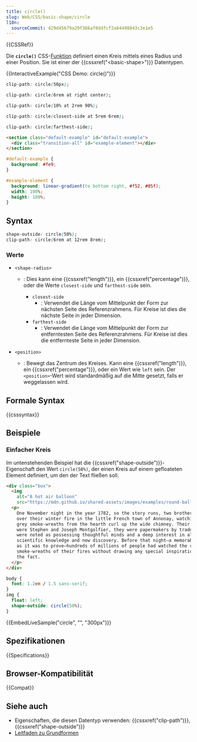 ```yaml
---
title: circle()
slug: Web/CSS/basic-shape/circle
l10n:
  sourceCommit: 429d45679a29f386af0ddfcf2a64498843c3e1e5
---
```


{{CSSRef}}

Die **`circle()`** CSS-[Funktion](/de/docs/Web/CSS/CSS_Values_and_Units/CSS_Value_Functions) definiert einen Kreis mittels eines Radius und einer Position. Sie ist einer der {{cssxref("&lt;basic-shape&gt;")}} Datentypen.

{{InteractiveExample("CSS Demo: circle()")}}

```css interactive-example-choice
clip-path: circle(50px);
```

```css interactive-example-choice
clip-path: circle(6rem at right center);
```

```css interactive-example-choice
clip-path: circle(10% at 2rem 90%);
```

```css interactive-example-choice
clip-path: circle(closest-side at 5rem 6rem);
```

```css interactive-example-choice
clip-path: circle(farthest-side);
```

```html interactive-example
<section class="default-example" id="default-example">
  <div class="transition-all" id="example-element"></div>
</section>
```

```css interactive-example
#default-example {
  background: #fe9;
}

#example-element {
  background: linear-gradient(to bottom right, #f52, #05f);
  width: 100%;
  height: 100%;
}
```

## Syntax

```css
shape-outside: circle(50%);
clip-path: circle(6rem at 12rem 8rem);
```

### Werte

- `<shape-radius>`

  - : Dies kann eine {{cssxref("length")}}, ein {{cssxref("percentage")}}, oder die Werte `closest-side` und `farthest-side` sein.

    - `closest-side`
      - : Verwendet die Länge vom Mittelpunkt der Form zur nächsten Seite des Referenzrahmens. Für Kreise ist dies die nächste Seite in jeder Dimension.
    - `farthest-side`
      - : Verwendet die Länge vom Mittelpunkt der Form zur entferntesten Seite des Referenzrahmens. Für Kreise ist dies die entfernteste Seite in jeder Dimension.

- `<position>`
  - : Bewegt das Zentrum des Kreises. Kann eine {{cssxref("length")}}, ein {{cssxref("percentage")}}, oder ein Wert wie `left` sein. Der `<position>`-Wert wird standardmäßig auf die Mitte gesetzt, falls er weggelassen wird.

## Formale Syntax

{{csssyntax}}

## Beispiele

### Einfacher Kreis

Im untenstehenden Beispiel hat die {{cssxref("shape-outside")}}-Eigenschaft den Wert `circle(50%)`, der einen Kreis auf einem gefloateten Element definiert, um den der Text fließen soll.

```html live-sample___circle
<div class="box">
  <img
    alt="A hot air balloon"
    src="https://mdn.github.io/shared-assets/images/examples/round-balloon.png" />
  <p>
    One November night in the year 1782, so the story runs, two brothers sat
    over their winter fire in the little French town of Annonay, watching the
    grey smoke-wreaths from the hearth curl up the wide chimney. Their names
    were Stephen and Joseph Montgolfier, they were papermakers by trade, and
    were noted as possessing thoughtful minds and a deep interest in all
    scientific knowledge and new discovery. Before that night—a memorable night,
    as it was to prove—hundreds of millions of people had watched the rising
    smoke-wreaths of their fires without drawing any special inspiration from
    the fact.
  </p>
</div>
```

```css live-sample___circle
body {
  font: 1.2em / 1.5 sans-serif;
}
img {
  float: left;
  shape-outside: circle(50%);
}
```

{{EmbedLiveSample("circle", "", "300px")}}

## Spezifikationen

{{Specifications}}

## Browser-Kompatibilität

{{Compat}}

## Siehe auch

- Eigenschaften, die diesen Datentyp verwenden: {{cssxref("clip-path")}}, {{cssxref("shape-outside")}}
- [Leitfaden zu Grundformen](/de/docs/Web/CSS/CSS_shapes/Basic_shapes)
